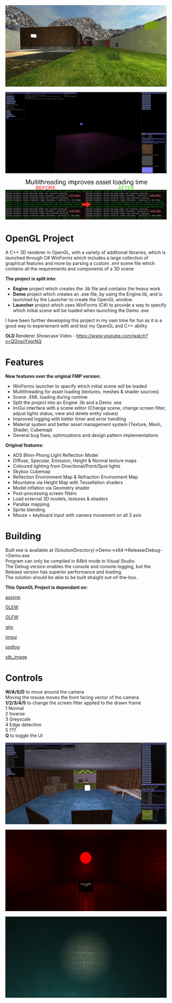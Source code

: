 ![](https://github.com/JamGrif/OpenGLProject/blob/main/media/banner1.jpg?raw=true)

![](https://github.com/JamGrif/OpenGLProject/blob/main/media/banner4.jpg?raw=true)

![](https://github.com/JamGrif/OpenGLProject/blob/main/media/banner6.jpg?raw=true)

# OpenGL Project

A C++ 3D renderer in OpenGL, with a variety of additional libraries, which is launched through C# WinForms which includes a large collection of graphical features and more by parsing a custom .xml scene file which contains all the requirements and components of a 3D scene

**The project is split into:**  
- **Engine** project which creates the .lib file and contains the heavy work 
- **Demo** project which creates an .exe file, by using the Engine.lib, and is launched by the Launcher to create the OpenGL window
- **Launcher** project which uses WinForms (C#) to provide a way to specify which initial scene will be loaded when launching the Demo .exe

I have been further developing this project in my own time for fun as it is a good way to experiement with and test my OpenGL and C++ ability  

**OLD** Renderer Showcase Video - https://www.youtube.com/watch?v=QOnscYxgrNQ

# Features

**New features over the original FMP version:**  
- WinForms launcher to specify which initial scene will be loaded
- Multithreading for asset loading (textures, meshes & shader sources)  
- Scene .XML loading during runtime  
- Split the project into an Engine .lib and a Demo .exe  
- ImGui interface with a scene editor (Change scene, change screen filter, adjust lights status, view and delete entity values)  
- Improved logging with better timer and error handling  
- Material system and better asset management system (Texture, Mesh, Shader, Cubemap)
- General bug fixes, optimizations and design pattern implementations  

**Original features:**  
- ADS Blinn-Phong Light Reflection Model  
- Diffuse, Specular, Emission, Height & Normal texture maps
- Coloured lighting from Directional/Point/Spot lights  
- Skybox Cubemap  
- Reflection Environment Map & Refraction Environment Map  
- Mountains via Height Map with Tessellation shaders  
- Model inflation via Geometry shader  
- Post-processing screen filters  
- Load external 3D models, textures & shaders  
- Parallax mapping   
- Sprite blending  
- Mouse + keyboard input with camera movement on all 3 axis  

# Building

Built exe is available at (SolutionDirectory)->Demo->x64->Release/Debug->Demo.exe  
Program can only be compiled in 64bit mode in Visual Studio.  
The Debug version enables the console and console logging, but the Release version has superior performance and loading.    
The solution should be able to be built straight out-of-the-box.  

**This OpenGL Project is dependant on:**

[assimp](https://github.com/assimp/assimp)

[GLEW](https://github.com/nigels-com/glew)

[GLFW](https://github.com/glfw/glfw)

[glm](https://github.com/g-truc/glm)

[imgui](https://github.com/ocornut/imgui)

[spdlog](https://github.com/gabime/spdlog)

[stb_image](https://github.com/nothings/stb)

# Controls

**W/A/S/D** to move around the camera  
Moving the mouse moves the front facing vector of the camera  
**1/2/3/4/5** to change the screen filter applied to the drawn frame  
	1 Normal  
	2 Inverse  
	3 Greyscale  
	4 Edge detection  
	5 ???  
**Q** to toggle the UI

![](https://github.com/JamGrif/OpenGLProject/blob/main/media/banner5.jpg?raw=true)

![](https://github.com/JamGrif/OpenGLProject/blob/main/media/banner2.jpg?raw=true)

![](https://github.com/JamGrif/OpenGLProject/blob/main/media/banner3.jpg?raw=true)
